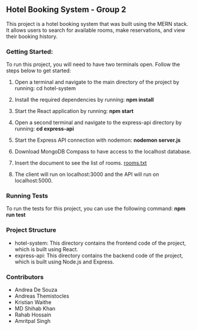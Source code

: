 ## Hotel Booking System - Group 2
This project is a hotel booking system that was built using the MERN stack. 
It allows users to search for available rooms, make reservations, and view their booking history.

### Getting Started:
To run this project, you will need to have two terminals open. Follow the steps below to get started:
1. Open a terminal and navigate to the main directory of the project by running:
cd hotel-system

2. Install the required dependencies by running: **npm install**

3. Start the React application by running: **npm start**

4. Open a second terminal and navigate to the express-api directory by running: **cd express-api**

5. Start the Express API connection with nodemon: **nodemon server.js**

6. Download MongoDB Compass to have access to the localhost database.

7. Insert the document to see the list of rooms. [rooms.txt](https://github.com/AndreaJDS/comp231-001-Team-2/files/11290403/rooms.txt)

8. The client will run on localhost:3000 and the API will run on localhost:5000.

### Running Tests
To run the tests for this project, you can use the following command: **npm run test**

### Project Structure
- hotel-system: This directory contains the frontend code of the project, which is built using React.
- express-api: This directory contains the backend code of the project, which is built using Node.js and Express.

### Contributors
- Andrea De Souza
- Andreas Themistocles
- Kristian Waithe
- MD Shihab Khan
- Rahab Hossain
- Amritpal Singh

